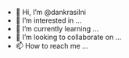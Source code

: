 - 👋 Hi, I’m @dankrasilni
- 👀 I’m interested in ...
- 🌱 I’m currently learning ...
- 💞️ I’m looking to collaborate on ...
- 📫 How to reach me ...

<!---
dankrasilni/dankrasilni is a ✨ special ✨ repository because its `README.md` (this file) appears on your GitHub profile.
You can click the Preview link to take a look at your changes.
--->
